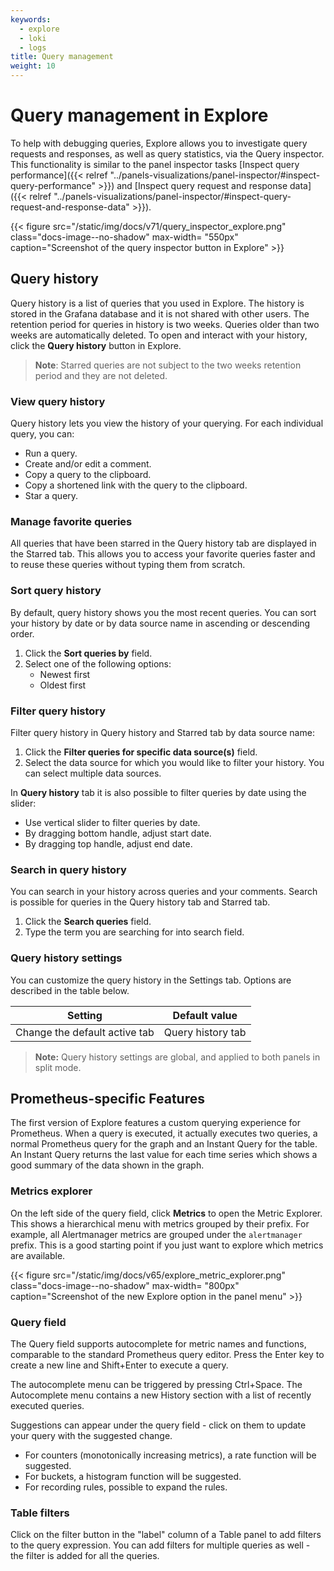 ```yaml
---
keywords:
  - explore
  - loki
  - logs
title: Query management
weight: 10
---
```


# Query management in Explore

To help with debugging queries, Explore allows you to investigate query requests and responses, as well as query statistics, via the Query inspector.
This functionality is similar to the panel inspector tasks [Inspect query performance]({{< relref "../panels-visualizations/panel-inspector/#inspect-query-performance" >}}) and
[Inspect query request and response data]({{< relref "../panels-visualizations/panel-inspector/#inspect-query-request-and-response-data" >}}).

{{< figure src="/static/img/docs/v71/query_inspector_explore.png" class="docs-image--no-shadow" max-width= "550px" caption="Screenshot of the query inspector button in Explore" >}}

## Query history

Query history is a list of queries that you used in Explore. The history is stored in the Grafana database and it is not shared with other users. The retention period for queries in history is two weeks. Queries older than two weeks are automatically deleted. To open and interact with your history, click the **Query history** button in Explore.

> **Note**: Starred queries are not subject to the two weeks retention period and they are not deleted.

### View query history

Query history lets you view the history of your querying. For each individual query, you can:

- Run a query.
- Create and/or edit a comment.
- Copy a query to the clipboard.
- Copy a shortened link with the query to the clipboard.
- Star a query.

### Manage favorite queries

All queries that have been starred in the Query history tab are displayed in the Starred tab. This allows you to access your favorite queries faster and to reuse these queries without typing them from scratch.

### Sort query history

By default, query history shows you the most recent queries. You can sort your history by date or by data source name in ascending or descending order.

1. Click the **Sort queries by** field.
1. Select one of the following options:
   - Newest first
   - Oldest first

### Filter query history

Filter query history in Query history and Starred tab by data source name:

1. Click the **Filter queries for specific data source(s)** field.
1. Select the data source for which you would like to filter your history. You can select multiple data sources.

In **Query history** tab it is also possible to filter queries by date using the slider:

- Use vertical slider to filter queries by date.
- By dragging bottom handle, adjust start date.
- By dragging top handle, adjust end date.

### Search in query history

You can search in your history across queries and your comments. Search is possible for queries in the Query history tab and Starred tab.

1. Click the **Search queries** field.
1. Type the term you are searching for into search field.

### Query history settings

You can customize the query history in the Settings tab. Options are described in the table below.

| Setting                       | Default value     |
| ----------------------------- | ----------------- |
| Change the default active tab | Query history tab |

> **Note:** Query history settings are global, and applied to both panels in split mode.

## Prometheus-specific Features

The first version of Explore features a custom querying experience for Prometheus. When a query is executed, it actually executes two queries, a normal Prometheus query for the graph and an Instant Query for the table. An Instant Query returns the last value for each time series which shows a good summary of the data shown in the graph.

### Metrics explorer

On the left side of the query field, click **Metrics** to open the Metric Explorer. This shows a hierarchical menu with metrics grouped by their prefix. For example, all Alertmanager metrics are grouped under the `alertmanager` prefix. This is a good starting point if you just want to explore which metrics are available.

{{< figure src="/static/img/docs/v65/explore_metric_explorer.png" class="docs-image--no-shadow" max-width= "800px" caption="Screenshot of the new Explore option in the panel menu" >}}

### Query field

The Query field supports autocomplete for metric names and functions, comparable to the standard Prometheus query editor. Press the Enter key to create a new line and Shift+Enter to execute a query.

The autocomplete menu can be triggered by pressing Ctrl+Space. The Autocomplete menu contains a new History section with a list of recently executed queries.

Suggestions can appear under the query field - click on them to update your query with the suggested change.

- For counters (monotonically increasing metrics), a rate function will be suggested.
- For buckets, a histogram function will be suggested.
- For recording rules, possible to expand the rules.

### Table filters

Click on the filter button in the "label" column of a Table panel to add filters to the query expression. You can add filters for multiple queries as well - the filter is added for all the queries.
